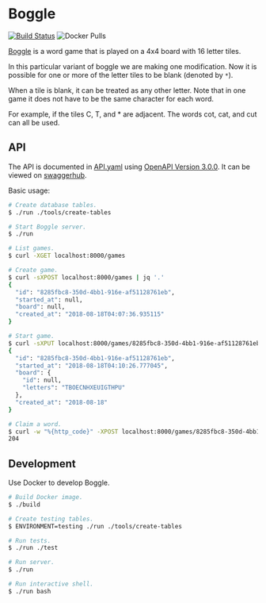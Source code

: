 Boggle
======

[![Build Status](https://travis-ci.org/zackhsi/boggle.svg?branch=master)](https://travis-ci.org/zackhsi/boggle)
![Docker Pulls](https://img.shields.io/docker/pulls/zackhsi/boggle.svg)

[Boggle](https://en.wikipedia.org/wiki/Boggle) is a word game that is played on
a 4x4 board with 16 letter tiles.

In this particular variant of boggle we are making one modification. Now it is
possible for one or more of the letter tiles to be blank (denoted by `*`).

When a tile is blank, it can be treated as any other letter. Note that in one
game it does not have to be the same character for each word.

For example, if the tiles C, T, and * are adjacent. The words cot, cat, and cut
can all be used.

API
---

The API is documented in [API.yaml](/API.yaml) using [OpenAPI Version
3.0.0](https://github.com/OAI/OpenAPI-Specification/blob/master/versions/3.0.0.md).
It can be viewed on
[swaggerhub](https://app.swaggerhub.com/apis/zackhsi/boggle).

Basic usage:

```sh
# Create database tables.
$ ./run ./tools/create-tables

# Start Boggle server.
$ ./run

# List games.
$ curl -XGET localhost:8000/games

# Create game.
$ curl -sXPOST localhost:8000/games | jq '.'
{
  "id": "8285fbc8-350d-4bb1-916e-af51128761eb",
  "started_at": null,
  "board": null,
  "created_at": "2018-08-18T04:07:36.935115"
}

# Start game.
$ curl -sXPUT localhost:8000/games/8285fbc8-350d-4bb1-916e-af51128761eb -d '{"started":true}' | jq '.'
{
  "id": "8285fbc8-350d-4bb1-916e-af51128761eb",
  "started_at": "2018-08-18T04:10:26.777045",
  "board": {
    "id": null,
    "letters": "TBOECNHXEUIGTHPU"
  },
  "created_at": "2018-08-18"
}

# Claim a word.
$ curl -w "%{http_code}" -XPOST localhost:8000/games/8285fbc8-350d-4bb1-916e-af51128761eb/words -d '{"word": "PINT"}'
204
```

Development
-----------
Use Docker to develop Boggle.

```sh
# Build Docker image.
$ ./build

# Create testing tables.
$ ENVIRONMENT=testing ./run ./tools/create-tables

# Run tests.
$ ./run ./test

# Run server.
$ ./run

# Run interactive shell.
$ ./run bash
```
